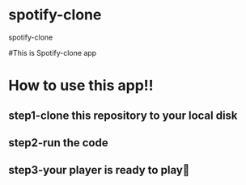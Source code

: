 # spotify-clone
spotify-clone

#This is Spotify-clone app

# How to use this app!!
 ## step1-clone this repository to your local disk
 ## step2-run the code
 ## step3-your player is ready to play🥳
